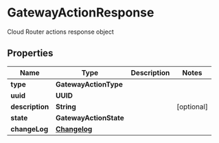 

# GatewayActionResponse

Cloud Router actions response object

## Properties

| Name | Type | Description | Notes |
|------------ | ------------- | ------------- | -------------|
|**type** | **GatewayActionType** |  |  |
|**uuid** | **UUID** |  |  |
|**description** | **String** |  |  [optional] |
|**state** | **GatewayActionState** |  |  |
|**changeLog** | [**Changelog**](Changelog.md) |  |  |



